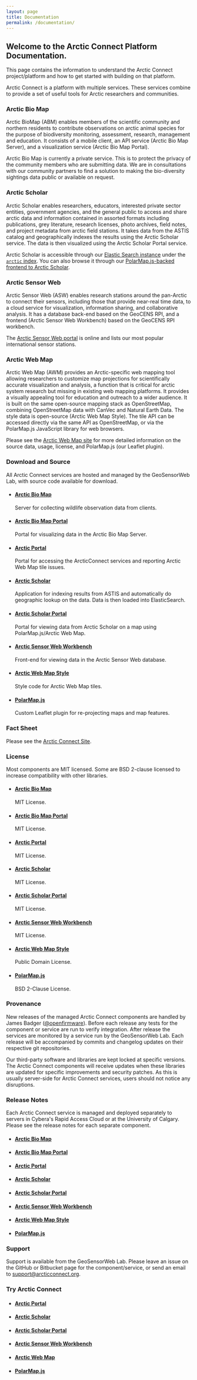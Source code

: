 ```yaml
---
layout: page
title: Documentation
permalink: /documentation/
---
```


## Welcome to the Arctic Connect Platform Documentation.

This page contains the information to understand the Arctic Connect project/platform and how to get started with building on that platform.

Arctic Connect is a platform with multiple services. These services combine to provide a set of useful tools for Arctic researchers and communities.

### Arctic Bio Map

Arctic BioMap (ABM) enables members of the scientific community and northern residents to contribute observations on arctic animal species for the purpose of biodiversity monitoring, assessment, research, management and education. It consists of a mobile client, an API service (Arctic Bio Map Server), and a visualization service (Arctic Bio Map Portal).

Arctic Bio Map is currently a private service. This is to protect the privacy of the community members who are submitting data. We are in consultations with our community partners to find a solution to making the bio-diversity sightings data public or available on request.

### Arctic Scholar

Arctic Scholar enables researchers, educators, interested private sector entities, government agencies, and the general public to access and share arctic data and information contained in assorted formats including publications, grey literature, research licenses, photo archives, field notes, and project metadata from arctic field stations. It takes data from the ASTIS catalog and geographically indexes the results using the Arctic Scholar service. The data is then visualized using the Arctic Scholar Portal service.

Arctic Scholar is accessible through our [Elastic Search instance](http://scholar.arcticconnect.org/) under the [`arctic` index](http://scholar.arcticconnect.org/arctic/_search). You can also browse it through our [PolarMap.js-backed frontend to Arctic Scholar](http://records.arcticconnect.org/).

### Arctic Sensor Web

Arctic Sensor Web (ASW) enables research stations around the pan-Arctic to connect their sensors, including those that provide near-real time data, to a cloud service for visualization, information sharing, and collaborative analysis. It has a database back-end based on the GeoCENS RPI, and a frontend (Arctic Sensor Web Workbench) based on the GeoCENS RPI workbench.

The [Arctic Sensor Web portal](http://sensorweb.arcticconnect.org) is online and lists our most popular international sensor stations.

### Arctic Web Map

Arctic Web Map (AWM) provides an Arctic-specific web mapping tool allowing researchers to customize map projections for scientifically accurate visualization and analysis, a function that is critical for arctic system research but missing in existing web mapping platforms.  It provides a visually appealing tool for education and outreach to a wider audience. It is built on the same open-source mapping stack as OpenStreetMap, combining OpenStreetMap data with CanVec and Natural Earth Data. The style data is open-source (Arctic Web Map Style). The tile API can be accessed directly via the same API as OpenStreetMap, or via the PolarMap.js JavaScript library for web browsers.

Please see the [Arctic Web Map site](http://webmap.arcticconnect.org) for more detailed information on the source data, usage, license, and PolarMap.js (our Leaflet plugin).

### Download and Source

All Arctic Connect services are hosted and managed by the GeoSensorWeb Lab, with source code available for download.

<ul>
  <li>
    <h4><a href="https://github.com/GeoSensorWebLab/arctic-biomap-server">Arctic Bio Map</a></h4>
    <p>Server for collecting wildlife observation data from clients.</p>
  </li>
  <li>
    <h4><a href="https://github.com/GeoSensorWebLab/abm-portal">Arctic Bio Map Portal</a></h4>
    <p>Portal for visualizing data in the Arctic Bio Map Server.</p>
  </li>
  <li>
    <h4><a href="https://github.com/GeoSensorWebLab/arctic-portal">Arctic Portal</a></h4>
    <p>Portal for accessing the ArcticConnect services and reporting Arctic Web Map tile issues.</p>
  </li>
  <li>
    <h4><a href="https://github.com/GeoSensorWebLab/Arctic-Scholar">Arctic Scholar</a></h4>
    <p>Application for indexing results from ASTIS and automatically do geographic lookup on the data. Data is then loaded into ElasticSearch.</p>
  </li>
  <li>
    <h4><a href="https://github.com/GeoSensorWebLab/Arctic-Scholar-Portal">Arctic Scholar Portal</a></h4>
    <p>Portal for viewing data from Arctic Scholar on a map using PolarMap.js/Arctic Web Map.</p>
  </li>
  <li>
    <h4><a href="https://github.com/GeoSensorWebLab/asw-workbench">Arctic Sensor Web Workbench</a></h4>
    <p>Front-end for viewing data in the Arctic Sensor Web database.</p>
  </li>
  <li>
    <h4><a href="https://github.com/GeoSensorWebLab/awm-styles">Arctic Web Map Style</a></h4>
    <p>Style code for Arctic Web Map tiles.</p>
  </li>
  <li>
    <h4><a href="https://github.com/GeoSensorWebLab/polarmap.js">PolarMap.js</a></h4>
    <p>Custom Leaflet plugin for re-projecting maps and map features.</p>
  </li>
</ul>

### Fact Sheet

Please see the [Arctic Connect Site](http://arcticconnect.org/arcticconnect).

### License

Most components are MIT licensed. Some are BSD 2-clause licensed to increase compatibility with other libraries.

<ul>
  <li>
    <h4><a href="https://github.com/GeoSensorWebLab/arctic-biomap-server">Arctic Bio Map</a></h4>
    <p>MIT License.</p>
  </li>
  <li>
    <h4><a href="https://github.com/GeoSensorWebLab/abm-portal">Arctic Bio Map Portal</a></h4>
    <p>MIT License.</p>
  </li>
  <li>
    <h4><a href="https://github.com/GeoSensorWebLab/arctic-portal">Arctic Portal</a></h4>
    <p>MIT License.</p>
  </li>
  <li>
    <h4><a href="https://github.com/GeoSensorWebLab/Arctic-Scholar">Arctic Scholar</a></h4>
    <p>MIT License.</p>
  </li>
  <li>
    <h4><a href="https://github.com/GeoSensorWebLab/Arctic-Scholar-Portal">Arctic Scholar Portal</a></h4>
    <p>MIT License.</p>
  </li>
  <li>
    <h4><a href="https://github.com/GeoSensorWebLab/asw-workbench">Arctic Sensor Web Workbench</a></h4>
    <p>MIT License.</p>
  </li>
  <li>
    <h4><a href="https://github.com/GeoSensorWebLab/awm-styles">Arctic Web Map Style</a></h4>
    <p>Public Domain License.</p>
  </li>
  <li>
    <h4><a href="https://github.com/GeoSensorWebLab/polarmap.js">PolarMap.js</a></h4>
    <p>BSD 2-Clause License.</p>
  </li>
</ul>

### Provenance

New releases of the managed Arctic Connect components are handled by James Badger ([@openfirmware](https://github.com/openfirmware)). Before each release any tests for the component or service are run to verify integration. After release the services are monitored by a service run by the GeoSensorWeb Lab. Each release will be accompanied by commits and changelog updates on their respective git repositories.

Our third-party software and libraries are kept locked at specific versions. The Arctic Connect components will receive updates when these libraries are updated for specific improvements and security patches. As this is usually server-side for Arctic Connect services, users should not notice any disruptions.

### Release Notes

Each Arctic Connect service is managed and deployed separately to servers in Cybera's Rapid Access Cloud or at the University of Calgary. Please see the release notes for each separate component.

<ul>
  <li>
    <h4><a href="https://github.com/GeoSensorWebLab/arctic-biomap-server/blob/master/CHANGELOG.markdown">Arctic Bio Map</a></h4>
  </li>
  <li>
    <h4><a href="https://github.com/GeoSensorWebLab/abm-portal">Arctic Bio Map Portal</a></h4>
  </li>
  <li>
    <h4><a href="https://github.com/GeoSensorWebLab/arctic-portal">Arctic Portal</a></h4>
  </li>
  <li>
    <h4><a href="https://github.com/GeoSensorWebLab/Arctic-Scholar">Arctic Scholar</a></h4>
  </li>
  <li>
    <h4><a href="https://github.com/GeoSensorWebLab/Arctic-Scholar-Portal">Arctic Scholar Portal</a></h4>
  </li>
  <li>
    <h4><a href="https://github.com/GeoSensorWebLab/asw-workbench">Arctic Sensor Web Workbench</a></h4>
  </li>
  <li>
    <h4><a href="https://github.com/GeoSensorWebLab/awm-styles/blob/master/RELEASE.markdown">Arctic Web Map Style</a></h4>
  </li>
  <li>
    <h4><a href="https://github.com/GeoSensorWebLab/polarmap.js">PolarMap.js</a></h4>
  </li>
</ul>

### Support

Support is available from the GeoSensorWeb Lab. Please leave an issue on the GitHub or Bitbucket page for the component/service, or send an email to <a href="mailto:support@arcticconnect.org">support@arcticconnect.org</a>.

### Try Arctic Connect

<ul>
  <li>
    <h4><a href="http://portal.arcticconnect.org">Arctic Portal</a></h4>
  </li>
  <li>
    <h4><a href="http://scholar.arcticconnect.org">Arctic Scholar</a></h4>
  </li>
  <li>
    <h4><a href="http://records.arcticconnect.org/#ac_3573/4/90.00/0.00">Arctic Scholar Portal</a></h4>
  </li>
  <li>
    <h4><a href="http://sensorweb.arcticconnect.org">Arctic Sensor Web Workbench</a></h4>
  </li>
  <li>
    <h4><a href="http://webmap.arcticconnect.org/#ac_3573/2/90.0/0.0">Arctic Web Map</a></h4>
  </li>
  <li>
    <h4><a href="http://webmap.arcticconnect.org/examples/PolarMap/geosearch/index.html#ac_3573/4/90.00/0.00">PolarMap.js</a></h4>
  </li>
</ul>
